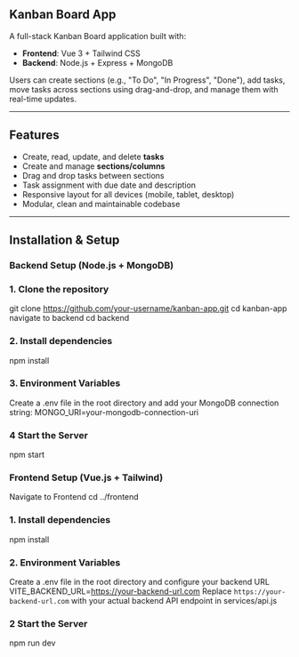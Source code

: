 ## Kanban Board App

A full-stack Kanban Board application built with:

-  **Frontend**: Vue 3 + Tailwind CSS
-  **Backend**: Node.js + Express + MongoDB

Users can create sections (e.g., "To Do", "In Progress", "Done"), add tasks, move tasks across sections using drag-and-drop, and manage them with real-time updates.

---

##  Features

- Create, read, update, and delete **tasks**
- Create and manage **sections/columns**
- Drag and drop tasks between sections
- Task assignment with due date and description
- Responsive layout for all devices (mobile, tablet, desktop)
- Modular, clean and maintainable codebase

---

##  Installation & Setup

###  Backend Setup (Node.js + MongoDB)

### 1. Clone the repository

git clone https://github.com/your-username/kanban-app.git
cd kanban-app
navigate to backend
cd backend

### 2. Install dependencies
npm install

### 3. Environment Variables
Create a .env file in the root directory and add your MongoDB connection string:
MONGO_URI=your-mongodb-connection-uri

### 4 Start the Server
npm start

### Frontend Setup (Vue.js + Tailwind)
Navigate to Frontend
cd ../frontend

### 1. Install dependencies
npm install

### 2. Environment Variables
Create a .env file in the root directory and configure your backend URL
VITE_BACKEND_URL=https://your-backend-url.com
Replace `https://your-backend-url.com` with your actual backend API endpoint in services/api.js

### 2 Start the Server
npm run dev

